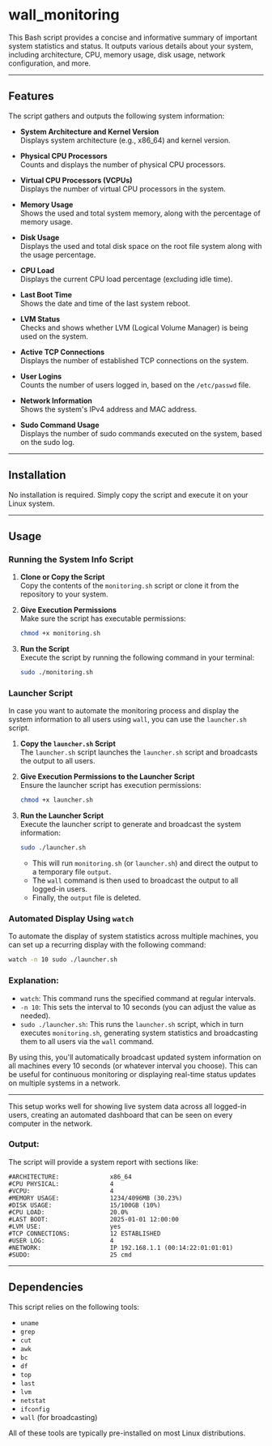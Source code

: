 # wall_monitoring

This Bash script provides a concise and informative summary of important system statistics and status. It outputs various details about your system, including architecture, CPU, memory usage, disk usage, network configuration, and more.

---

## **Features**

The script gathers and outputs the following system information:

- **System Architecture and Kernel Version**  
  Displays system architecture (e.g., x86_64) and kernel version.

- **Physical CPU Processors**  
  Counts and displays the number of physical CPU processors.

- **Virtual CPU Processors (VCPUs)**  
  Displays the number of virtual CPU processors in the system.

- **Memory Usage**  
  Shows the used and total system memory, along with the percentage of memory usage.

- **Disk Usage**  
  Displays the used and total disk space on the root file system along with the usage percentage.

- **CPU Load**  
  Displays the current CPU load percentage (excluding idle time).

- **Last Boot Time**  
  Shows the date and time of the last system reboot.

- **LVM Status**  
  Checks and shows whether LVM (Logical Volume Manager) is being used on the system.

- **Active TCP Connections**  
  Displays the number of established TCP connections on the system.

- **User Logins**  
  Counts the number of users logged in, based on the `/etc/passwd` file.

- **Network Information**  
  Shows the system's IPv4 address and MAC address.

- **Sudo Command Usage**  
  Displays the number of sudo commands executed on the system, based on the sudo log.

---

## **Installation**

No installation is required. Simply copy the script and execute it on your Linux system.

---

## **Usage**

### **Running the System Info Script**

1. **Clone or Copy the Script**  
   Copy the contents of the `monitoring.sh` script or clone it from the repository to your system.

2. **Give Execution Permissions**  
   Make sure the script has executable permissions:

   ```bash
   chmod +x monitoring.sh
   ```

3. **Run the Script**  
   Execute the script by running the following command in your terminal:

   ```bash
   sudo ./monitoring.sh
   ```

### **Launcher Script**

In case you want to automate the monitoring process and display the system information to all users using `wall`, you can use the `launcher.sh` script.

1. **Copy the `launcher.sh` Script**  
   The `launcher.sh` script launches the `launcher.sh` script and broadcasts the output to all users.

2. **Give Execution Permissions to the Launcher Script**  
   Ensure the launcher script has execution permissions:

   ```bash
   chmod +x launcher.sh
   ```

3. **Run the Launcher Script**  
   Execute the launcher script to generate and broadcast the system information:

   ```bash
   sudo ./launcher.sh
   ```

   - This will run `monitoring.sh` (or `launcher.sh`) and direct the output to a temporary file `output`.
   - The `wall` command is then used to broadcast the output to all logged-in users.
   - Finally, the `output` file is deleted.

### Automated Display Using `watch`

To automate the display of system statistics across multiple machines, you can set up a recurring display with the following command:

```bash
watch -n 10 sudo ./launcher.sh
```

### Explanation:
- `watch`: This command runs the specified command at regular intervals.
- `-n 10`: This sets the interval to 10 seconds (you can adjust the value as needed).
- `sudo ./launcher.sh`: This runs the `launcher.sh` script, which in turn executes `monitoring.sh`, generating system statistics and broadcasting them to all users via the `wall` command.

By using this, you'll automatically broadcast updated system information on all machines every 10 seconds (or whatever interval you choose). This can be useful for continuous monitoring or displaying real-time status updates on multiple systems in a network.

---

This setup works well for showing live system data across all logged-in users, creating an automated dashboard that can be seen on every computer in the network.

### Output:
The script will provide a system report with sections like:
```
#ARCHITECTURE:              x86_64
#CPU PHYSICAL:              4
#VCPU:                      4
#MEMORY USAGE:              1234/4096MB (30.23%)
#DISK USAGE:                15/100GB (10%)
#CPU LOAD:                  20.0%
#LAST BOOT:                 2025-01-01 12:00:00
#LVM USE:                   yes
#TCP CONNECTIONS:           12 ESTABLISHED
#USER LOG:                  4
#NETWORK:                   IP 192.168.1.1 (00:14:22:01:01:01)
#SUDO:                      25 cmd
```
---

## **Dependencies**

This script relies on the following tools:

- `uname`
- `grep`
- `cut`
- `awk`
- `bc`
- `df`
- `top`
- `last`
- `lvm`
- `netstat`
- `ifconfig`
- `wall` (for broadcasting)
  
All of these tools are typically pre-installed on most Linux distributions.
